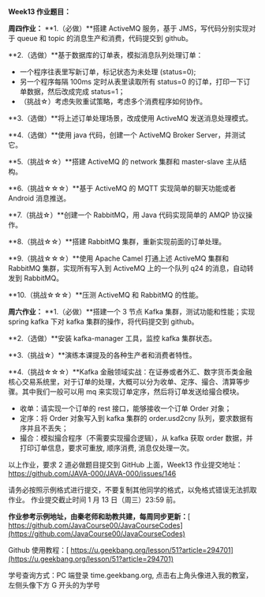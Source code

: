 **Week13 作业题目：**

**周四作业：**
**1.（必做）**搭建 ActiveMQ 服务，基于 JMS，写代码分别实现对于 queue 和 topic 的消息生产和消费，代码提交到 github。

**2.（选做）**基于数据库的订单表，模拟消息队列处理订单：

- 一个程序往表里写新订单，标记状态为未处理 (status=0);
- 另一个程序每隔 100ms 定时从表里读取所有 status=0 的订单，打印一下订单数据，然后改成完成 status=1；
- （挑战☆）考虑失败重试策略，考虑多个消费程序如何协作。

**3.（选做）**将上述订单处理场景，改成使用 ActiveMQ 发送消息处理模式。

**4.（选做）**使用 java 代码，创建一个 ActiveMQ Broker Server，并测试它。

**5.（挑战☆☆）**搭建 ActiveMQ 的 network 集群和 master-slave 主从结构。

**6.（挑战☆☆☆）**基于 ActiveMQ 的 MQTT 实现简单的聊天功能或者 Android 消息推送。

**7.（挑战☆）**创建一个 RabbitMQ，用 Java 代码实现简单的 AMQP 协议操作。

**8.（挑战☆☆）**搭建 RabbitMQ 集群，重新实现前面的订单处理。

**9.（挑战☆☆☆）**使用 Apache Camel 打通上述 ActiveMQ 集群和 RabbitMQ 集群，实现所有写入到 ActiveMQ 上的一个队列 q24 的消息，自动转发到 RabbitMQ。

**10.（挑战☆☆☆）**压测 ActiveMQ 和 RabbitMQ 的性能。

**周六作业：**
**1.（必做）**搭建一个 3 节点 Kafka 集群，测试功能和性能；实现 spring kafka 下对 kafka 集群的操作，将代码提交到 github。

**2.（选做）**安装 kafka-manager 工具，监控 kafka 集群状态。

**3.（挑战☆）**演练本课提及的各种生产者和消费者特性。

**4.（挑战☆☆☆）**Kafka 金融领域实战：在证券或者外汇、数字货币类金融核心交易系统里，对于订单的处理，大概可以分为收单、定序、撮合、清算等步骤。其中我们一般可以用 mq 来实现订单定序，然后将订单发送给撮合模块。

- 收单：请实现一个订单的 rest 接口，能够接收一个订单 Order 对象；
- 定序：将 Order 对象写入到 kafka 集群的 order.usd2cny 队列，要求数据有序并且不丢失；
- 撮合：模拟撮合程序（不需要实现撮合逻辑），从 kafka 获取 order 数据，并打印订单信息，要求可重放, 顺序消费, 消息仅处理一次。

以上作业，要求 2 道必做题目提交到 GitHub 上面，Week13 作业提交地址：
https://github.com/JAVA-000/JAVA-000/issues/146

请务必按照示例格式进行提交，不要复制其他同学的格式，以免格式错误无法抓取作业。
作业提交截止时间 1 月 13 日（周三）23:59 前。

**作业参考示例地址，由秦老师和助教共建，每周同步更新：**[ https://github.com/JavaCourse00/JavaCourseCodes](https://github.com/JavaCourse00/JavaCourseCodes)

Github 使用教程：[ https://u.geekbang.org/lesson/51?article=294701](https://u.geekbang.org/lesson/51?article=294701)

学号查询方式：PC 端登录 time.geekbang.org, 点击右上角头像进入我的教室，左侧头像下方 G 开头的为学号